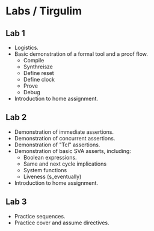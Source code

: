# Labs / Tirgulim

## Lab 1
- Logistics.
- Basic demonstration of a formal tool and a proof flow.
  - Compile
  - Synthreisze
  - Define reset
  - Define clock
  - Prove
  - Debug
- Introduction to home assignment.

## Lab 2
- Demonstration of immediate assertions.
- Demonstration of concurrent assertions.
- Demonstration of "Tcl" assertions.
- Demonstration of basic SVA asserts, including:
  - Boolean expressions.
  - Same and next cycle implications
  - System functions
  - Liveness (s_eventually)
- Introduction to home assignment.

## Lab 3
- Practice sequences.
- Practice cover and assume directives.
